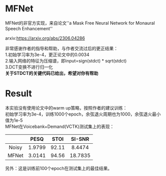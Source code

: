 # MFNet

MFNet的非官方实现，来自论文''a Mask Free Neural Network for Monaural Speech Enhancement''

arxiv:https://arxiv.org/abs/2306.04286

非常感谢作者的指导和帮助，与作者交流过后的更正结果：<br>
1.初始学习率为3e-4，更正论文中的0.0034<br>
2.输入网络的特征为压缩谱，即input=sign(stdct) * sqrt(stdct)<br>
3.DCT变换不进行归一化<br>
**关于STDCT的关键代码已给出，希望对你有帮助**

# Result

本实验没有使用论文中的warm up策略，按照作者的建议训练：<br>
初始学习率为3e-4，训练1000个epoch，余弦退火周期也为1000，余弦退火最小值为1e-5<br>
MFNet在Voicebank+Demand(VCTK)测试集上的表现：

|       |  PESQ  | STOI  | SI-SNR  |
| :---: | :----: | :---: | :-----: |
| Noisy | 1.9799 | 92.11 | 8.4474  |
| MFNet | 3.0141 | 94.56 | 18.7835 |

另外：这是训练前100个epoch在测试集上的最佳结果。
